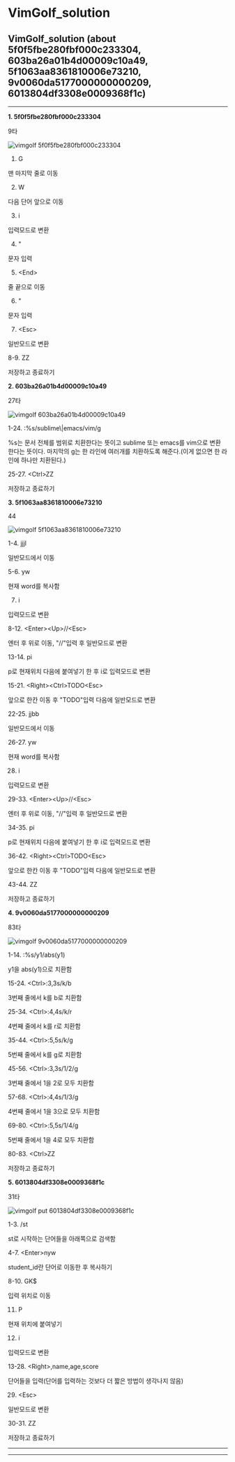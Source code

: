 # VimGolf_solution
VimGolf_solution (about 5f0f5fbe280fbf000c233304, 603ba26a01b4d00009c10a49, 5f1063aa8361810006e73210, 9v0060da5177000000000209, 6013804df3308e0009368f1c)
---
---

**1. 5f0f5fbe280fbf000c233304**

9타

![vimgolf 5f0f5fbe280fbf000c233304](https://user-images.githubusercontent.com/93603660/144267356-a35a6ed4-74c5-4718-8593-424380c8c315.gif)

1. G

맨 마지막 줄로 이동

2. W

다음 단어 앞으로 이동

3. i

입력모드로 변환

4. "

문자 입력

5. &#60;End&#62;

줄 끝으로 이동

6. "

문자 입력

7. &#60;Esc&#62;

일반모드로 변환

8-9. ZZ

저장하고 종료하기

**2. 603ba26a01b4d00009c10a49**

27타

![vimgolf 603ba26a01b4d00009c10a49](https://user-images.githubusercontent.com/93603660/144282364-53410728-b246-4bab-ae1b-bf030e91d842.gif)

1-24. :%s/sublime&#92;|emacs/vim/g

%s는 문서 전체를 범위로 치환한다는 뜻이고 sublime 또는 emacs를 vim으로 변환 한다는 뜻이다. 마지막의 g는 한 라인에 여러개를 치환하도록 해준다.(이게 없으면 한 라인에 하나만 치환된다.)

25-27. &#60;Ctrl&#62;ZZ

저장하고 종료하기

**3. 5f1063aa8361810006e73210**

44

![vimgolf 5f1063aa8361810006e73210](https://user-images.githubusercontent.com/93603660/144310238-177da16d-0e80-40c0-b451-3d4d22a160d8.gif)

1-4. jjjl

일반모드에서 이동

5-6. yw

현재 word를 복사함

7. i

입력모드로 변환

8-12. &#60;Enter&#62;&#60;Up&#62;//&#60;Esc&#62;

엔터 후 위로 이동, "//"입력 후 일반모드로 변환

13-14. pi

p로 현재위치 다음에 붙여넣기 한 후 i로 입력모드로 변환

15-21. &#60;Right&#62;&#60;Ctrl&#62;TODO&#60;Esc&#62;

앞으로 한칸 이동 후 "TODO"입력 다음에 일반모드로 변환

22-25. jjbb

일반모드에서 이동

26-27. yw

현재 word를 복사함

28. i

입력모드로 변환

29-33. &#60;Enter&#62;&#60;Up&#62;//&#60;Esc&#62;

엔터 후 위로 이동, "//"입력 후 일반모드로 변환

34-35. pi

p로 현재위치 다음에 붙여넣기 한 후 i로 입력모드로 변환

36-42. &#60;Right&#62;&#60;Ctrl&#62;TODO&#60;Esc&#62;

앞으로 한칸 이동 후 "TODO"입력 다음에 일반모드로 변환

43-44. ZZ

저장하고 종료하기

**4. 9v0060da5177000000000209**

83타

![vimgolf 9v0060da5177000000000209](https://user-images.githubusercontent.com/93603660/144471090-86e57f64-0d48-4533-8af5-db055999f815.gif)

1-14. :%s/y1/abs(y1)

y1을 abs(y1)으로 치환함

15-24. &#60;Ctrl&#62;:3,3s/k/b

3번째 줄에서 k를 b로 치환함

25-34. &#60;Ctrl&#62;:4,4s/k/r

4번째 줄에서 k를 r로 치환함

35-44. &#60;Ctrl&#62;:5,5s/k/g

5번째 줄에서 k를 g로 치환함

45-56. &#60;Ctrl&#62;:3,3s/1/2/g

3번째 줄에서 1을 2로 모두 치환함

57-68. &#60;Ctrl&#62;:4,4s/1/3/g

4번째 줄에서 1을 3으로 모두 치환함

69-80. &#60;Ctrl&#62;:5,5s/1/4/g

5번째 줄에서 1을 4로 모두 치환함

80-83. &#60;Ctrl&#62;ZZ

저장하고 종료하기

**5. 6013804df3308e0009368f1c**

31타

![vimgolf put 6013804df3308e0009368f1c](https://user-images.githubusercontent.com/93603660/144485263-1280e0dc-271c-478a-82f3-faa886ee31a5.gif)

1-3. /st

st로 시작하는 단어들을 아래쪽으로 검색함

4-7. &#60;Enter&#62;nyw

student_id란 단어로 이동한 후 복사하기

8-10. GK$

입력 위치로 이동

11. P

현재 위치에 붙여넣기

12. i

입력모드로 변환

13-28. &#60;Right&#62;,name,age,score

단어들을 입력(단어를 입력하는 것보다 더 짧은 방법이 생각나지 않음)

29. &#60;Esc&#62;

일반모드로 변환

30-31. ZZ

저장하고 종료하기

------
------

